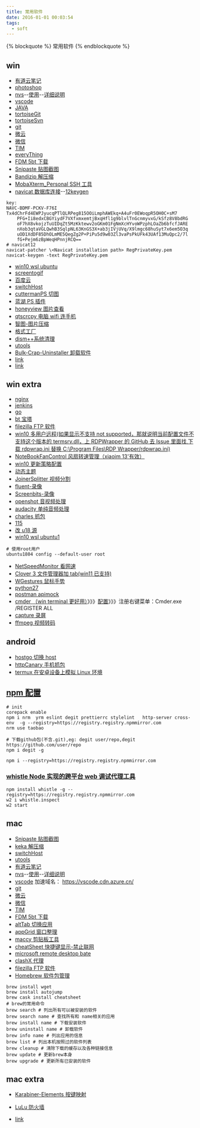 ```yaml
---
title: 常用软件
date: 2016-01-01 00:03:54
tags:
  - soft
---
```


{% blockquote %} 常用软件 {% endblockquote %}

<!--more-->

## win

- [有道云笔记](http://note.youdao.com/)
- [photoshop](https://www.adobe.com/cn/downloads.html?promoid=RL89NGY7&mv=other)
- [nvs](https://github.com/jasongin/nvs/tags)--[使用](/myBlog/2021/07/03/%E7%8E%AF%E5%A2%83%E9%85%8D%E7%BD%AE/node/)--[详细说明](https://zhuanlan.zhihu.com/p/369367869)
- [vscode](https://code.visualstudio.com/)
- [JAVA](https://www.java.com/zh_CN/download/)
- [tortoiseGit](https://tortoisegit.org/)
- [tortoiseSvn](https://tortoisesvn.net/)
- [git](https://git-scm.com/downloads)
- [微云](https://www.weiyun.com/download.html)
- [微信](https://pc.weixin.qq.com/)
- [TIM](https://office.qq.com/download.html)
- [everyThing](http://www.voidtools.com/downloads/)
- [FDM 5bt 下载](http://www.freedownloadmanager.org/landing5.htm)
- [Snipaste 贴图截图](https://zh.snipaste.com/)
- [Bandizip 解压缩](https://cn.bandisoft.com/bandizip/)
- [MobaXterm_Personal SSH 工具](https://mobaxterm.mobatek.net/download.html)
- [navicat 数据库连接](https://www.navicat.com.cn/download/direct-download?product=navicat_premium_cs_x64.exe&location=1)--[12keygen](https://github.com/JohnHubcr/navicat-keygen)

```shell
key:
NAVC-BDMF-PCKV-F76I  Tx4dChrFd4EWPJyucqPTlQLRPeg815OOiLmphAWEkq+A4uFr0EWoqpR5OH0C+sM7
    PFG+Ii8edxCBGYiydF7VXfxmxemtjBxqHfl1g9blvlTnGcnmyvxG/kSfz8V8bdRG
    oF7hX8vkojzTuUIDqZt5MzKktewv2oGKm01FgNmXcHYvoWPzphLOaZb6bfcfJARE
    nXob3qtaVGLQwhB3SqlpNL63KnGS3X+ab3jIVjUVq/X9lmgc68huSyt7x6em5O3q
    uOD1XdDF85DhOLmME5QegZg2P+PiPu5d9w03Zl3vaPsPkUFk43UAf13MuQpc2/7l
    fG+Pejm6zBpWeqHPnnjRCQ==
# navicat12
navicat-patcher \<Navicat installation path> RegPrivateKey.pem
navicat-keygen -text RegPrivateKey.pem
```

- [win10 wsl ubuntu](https://zhuanlan.zhihu.com/p/48169950)
- [screentogif](https://www.screentogif.com/downloads.html?l=zh_cn)
- [百度云](https://pan.baidu.com/download)
- [switchHost](https://github.com/oldj/SwitchHosts/releases)
- [cuttermanPS 切图](https://www.cutterman.cn/zh/cutterman)
- [蓝湖 PS 插件](https://lanhuapp.com/ps?comeFrom=%E9%A1%B9%E7%9B%AE%E5%88%97%E8%A1%A8_%E5%8F%B3%E4%B8%8A)
- [honeyview 图片查看](https://www.bandisoft.com/honeyview/)
- [qtscrcpy 电脑 wifi 连手机](https://github.com/barry-ran/QtScrcpy/releases)
- [智图-图片压缩](https://zhitu.isux.us/)
- [格式工厂](http://www.pcfreetime.com/formatfactory/CN/download.html)
- [dism++系统清理](https://github.com/Chuyu-Team/Dism-Multi-language/releases)
- [utools](https://u.tools/)
- [Bulk-Crap-Uninstaller 卸载软件](https://github.com/Klocman/Bulk-Crap-Uninstaller)
- [link](http://note.youdao.com/)
- [link](http://note.youdao.com/)

## win extra

- [nginx](https://nginx.org/en/download.html)
- [jenkins](https://jenkins.io/)
- [go](https://golang.org/dl/)
- [bt 宝塔](https://www.bt.cn/)
- [filezilla FTP 软件](https://filezilla-project.org/)
- [win10 多用户远程(如果显示不支持 not supported，那就说明当前配置文件不支持这个版本的 termsrv.dll，上 RDPWrapper 的 GitHub 去 Issue 里面找,下载 rdpwrap.ini 替换 C:\Program Files\RDP Wrapper/rdpwrap.ini)](https://github.com/stascorp/rdpwrap)
- [NoteBookFanControl 风扇转速管理（xiaoim 13'有效）](https://github.com/hirschmann/nbfc/releases)
- [win10 更新策略配置](https://blog.csdn.net/u012318074/article/details/72026670)
- [动态主题](https://apps.microsoft.com/store/detail/%E5%8A%A8%E6%80%81%E4%B8%BB%E9%A2%98/9NBLGGH1ZBKW?hl=zh-cn)
- [JoinerSplitter 视频分割](https://github.com/Rambalac/JoinerSplitter)
- [fluent-录像](https://apps.microsoft.com/store/detail/fluent-screen-recorder/9MWV79XLFQH7)
- [Screenbits-录像](https://apps.microsoft.com/store/detail/screenbits-screen-recorder/9P65DCKJFTJ3?hl=zh-cn)
- [openshot 音视频处理](https://www.openshot.org/)
- [audacity 单纯音频处理](https://www.audacityteam.org/)
- [charles 抓包](https://www.charlesproxy.com/)
- [115](http://anxia.com/w/dnb115)
- [改 u18 源](https://juejin.im/post/5d5f93156fb9a06b093622a9)
- [win10 wsl ubuntu1](https://zhuanlan.zhihu.com/p/34950508)

```shell
# 使用root用户
ubuntu1804 config --default-user root
```

- [NetSpeedMonitor 看网速](https://github.com/hanyizhao/NetSpeedMonitor)
- [Clover 3 文件管理器加 tab(win11 已支持)](http://cn.ejie.me/)
- [WGestures 鼠标手势](http://www.yingdev.com/projects/wgestures)
- [python27](https://www.python.org/download/releases/2.7/)
- [postman apimock](https://www.getpostman.com/)
- [cmder （win terminal 更好用）](http://cmder.net/)》》》[配置](http://www.jianshu.com/p/7a706c0a3411)》》》注册右键菜单：Cmder.exe /REGISTER ALL
- [capture 录屏](https://github.com/MathewSachin/Captura/releases)
- [ffmpeg 视频转码](https://github.com/BtbN/FFmpeg-Builds/releases)

## android

- [hostgo 切换 host](https://play.google.com/store/apps/details?id=dns.hosts.server.change&hl=zh&gl=US)
- [httpCanary 手机抓包](https://play.google.com/store/apps/details?id=com.guoshi.httpcanary&hl=zh&gl=US)
- [termux 在安卓设备上模拟 Linux 环境](https://termux.com/)

## [npm 配置](/myBlog/2022/04/14/环境配置/node/)

```shell
# init
corepack enable
npm i nrm  yrm eslint degit prettierrc stylelint   http-server cross-env  -g --registry=https://registry.registry.npmmirror.com
nrm use taobao

# 下载github包(不含.git),eg: degit user/repo,degit https://github.com/user/repo
npm i degit -g

npm i --registry=https://registry.registry.npmmirror.com
```

### [whistle Node 实现的跨平台 web 调试代理工具](https://wproxy.org/whistle/)

```shell
npm install whistle -g --registry=https://registry.registry.npmmirror.com
w2 i whistle.inspect
w2 start
```

## mac

- [Snipaste 贴图截图](https://zh.snipaste.com/)
- [keka 解压缩](https://www.keka.io/zh-cn/)
- [switchHost](https://github.com/oldj/SwitchHosts/releases)
- [utools](https://u.tools/)
- [有道云笔记](http://note.youdao.com/)
- [nvs](https://github.com/jasongin/nvs/tags)--[使用](/myBlog/2021/07/03/%E7%8E%AF%E5%A2%83%E9%85%8D%E7%BD%AE/node/)--[详细说明](https://zhuanlan.zhihu.com/p/369367869)
- [vscode](https://code.visualstudio.com/) 加速域名： https://vscode.cdn.azure.cn/
- [git](https://git-scm.com/downloads)
- [微云](https://www.weiyun.com/download.html)
- [微信](https://pc.weixin.qq.com/)
- [TIM](https://office.qq.com/download.html)
- [FDM 5bt 下载](http://www.freedownloadmanager.org/landing5.htm)
- [altTab 切换应用](https://github.com/lwouis/alt-tab-macos)
- [appGrid 窗口整理](https://github.com/mjolnirapp/AppGrid)
- [maccy 剪贴板工具](https://github.com/p0deje/Maccy)
- [cheatSheet 快捷键显示-禁止联网](https://cheatsheet-mac.en.softonic.com/mac?ex=DINS-635.1)
- [microsoft remote desktop bate](https://install.appcenter.ms/orgs/rdmacios-k2vy/apps/microsoft-remote-desktop-for-mac/distribution_groups/all-users-of-microsoft-remote-desktop-for-mac)
- [clashX 代理](https://github.com/yichengchen/clashX)
- [filezilla FTP 软件](https://filezilla-project.org/)
- [Homebrew 软件包管理](https://brew.sh/index_zh-cn)

```shell
brew install wget
brew install autojump
brew cask install cheatsheet
# brew的常用命令
brew search # 列出所有可以被安装的软件
brew search name # 查找所有和 name相关的应用
brew install name # 下载安装软件
brew uninstall name # 卸载软件
brew info name # 列出应用的信息
brew list # 列出本机按照过的软件列表
brew cleanup # 清除下载的缓存以及各种链接信息
brew update # 更新brew本身
brew upgrade # 更新所有已安装的软件
```

## mac extra

- [Karabiner-Elements 按键映射](https://github.com/pqrs-org/Karabiner-Elements)
- [LuLu 防火墙](https://github.com/objective-see/LuLu)

- [link](https://lj4.top/)
